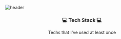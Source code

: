 ![header](height=300&section=header&text=JiYeonKim&fontSize=90)

<h3 align="center"> 💻  Tech Stack 💻</h3>

<p align="center"> Techs that I've used at least once </p>
